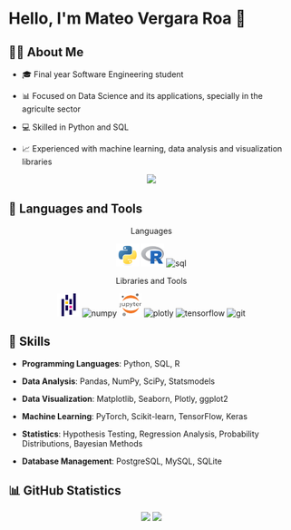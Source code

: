 # Hello, I'm Mateo Vergara Roa 👋



## 👨‍💻 About Me



- 🎓 Final year Software Engineering student

- 📊 Focused on Data Science and its applications, specially in the agriculte sector

- 💻 Skilled in Python and SQL 

- 📈 Experienced with machine learning, data analysis and visualization libraries

<div align="center">

  <img src="https://visme.co/blog/wp-content/uploads/2020/03/animation-software-header-wide.gif"/>

</div>



## 🚀 Languages and Tools





<p style="text-align:center;">Languages</p>
<p align="center">

  <img src="https://raw.githubusercontent.com/devicons/devicon/master/icons/python/python-original.svg" alt="python" width="40" height="40"/>

  <img src="https://raw.githubusercontent.com/devicons/devicon/master/icons/r/r-original.svg" alt="r" width="40" height="40"/>

  <img src="https://www.svgrepo.com/show/255832/sql.svg" alt = "sql" width="40" height="40"/>

</p>



<p style="text-align:center;">Libraries and Tools</p>

<p align="center">

  <img src="https://raw.githubusercontent.com/devicons/devicon/master/icons/pandas/pandas-original.svg" alt="pandas" width="40" height="40"/>

  <img src="https://www.vectorlogo.zone/logos/numpy/numpy-icon.svg" alt="numpy" width="40" height="40"/>

  <img src="https://raw.githubusercontent.com/devicons/devicon/master/icons/jupyter/jupyter-original-wordmark.svg" alt="jupyter" width="40" height="40"/>

  <img src="https://icon.icepanel.io/Technology/svg/Ploty.svg" alt="plotly" width="40" height="40"/>

  <img src="https://www.vectorlogo.zone/logos/tensorflow/tensorflow-icon.svg" alt="tensorflow" width="40" height="40"/>

  <img src="https://www.vectorlogo.zone/logos/git-scm/git-scm-icon.svg" alt="git" width="40" height="40"/>

</p>



## 💼 Skills



- **Programming Languages**: Python, SQL, R

- **Data Analysis**: Pandas, NumPy, SciPy, Statsmodels

- **Data Visualization**: Matplotlib, Seaborn, Plotly, ggplot2

- **Machine Learning**: PyTorch, Scikit-learn, TensorFlow, Keras

- **Statistics**: Hypothesis Testing, Regression Analysis, Probability Distributions, Bayesian Methods

- **Database Management**: PostgreSQL, MySQL, SQLite



## 📊 GitHub Statistics



<div align="center">

  <img height="180em" src="https://github-readme-stats.vercel.app/api?username=MateoVR13&show_icons=true&theme=blue-green&include_all_commits=true&count_private=true"/>

  <img height="180em" src="https://github-readme-stats.vercel.app/api/top-langs/?username=MateoVR13&layout=compact&langs_count=7&theme=blue-green"/>

</div>
